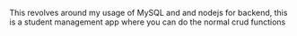 This revolves around my usage of MySQL and and nodejs for backend, this is a student management app where you can do the normal crud functions